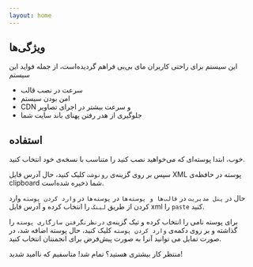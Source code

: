 ```yaml
---
layout: home
---
```

## ویژگی‌ها

این سیستم برای راحتی کاربران مای بی‌بی فراهم گردیده‌است، از جمله فواید این سیستم
 - سرعت در نصب قالب
 - امن بودن سیستم
 - CDN و سرعت بیشتر در اجرای تصاویر
 - جلوگیری از هدر رفتن پهنای باند سایت شما

## استفاده
خوب، ابتدا پوسته‌ای که می‌خواهید نصب کنید را متناسب با نسخه‌ی خود انتخاب کنید.

سپس بر روی گزینه‌ی `رونوشت` کلیک کنید، حال آدرس فایل XML پوسته در حافظه‌ی clipboard شما ذخیره شده‌است.

حال در `پنل مدیریت` در `قالب‌ها و پوسته‌ها` در `پوسته‌ها` در `وارد کردن پوسته` وارد کردن از طریق `لینک` را انتخاب کرده و آدرس فایل xml را `paste` کنید.

برای پوسته نامی را انتخاب کرده و تیک گزینه‌ی `درنظرنگرفتن سازگاری پوسته` را گذاشته و بر روی دکمه‌ی `وارد کردن پوسته` کلیک کنید، حال پوسته اضافه شد، در صورت تمایل می توانید آنرا به صورت پیش‌فرض برای انجمنتان انتخاب کنید.


منتظر کار بیشتری هستید؟ تمام شد! متاسفیم که ناامید شدید!

